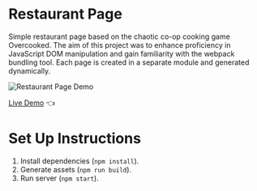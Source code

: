# Restaurant Page

Simple restaurant page based on the chaotic co-op cooking game Overcooked. The aim of this project was to enhance proficiency in JavaScript DOM manipulation and gain familiarity with the webpack bundling tool. Each page is created in a separate module and generated dynamically.

![Restaurant Page Demo](./restaurant-page.gif)

[Live Demo](https://kristenmazza.github.io/restaurant-page/) :point_left:

# Set Up Instructions

1. Install dependencies (`npm install`).
2. Generate assets (`npm run build`).
3. Run server (`npm start`).
